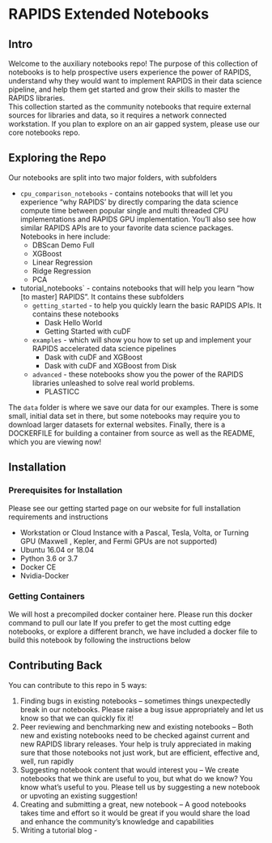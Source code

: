 # RAPIDS Extended Notebooks
## Intro
Welcome to the auxiliary notebooks repo!  The purpose of this collection of notebooks is to help prospective users experience the power of RAPIDS, understand why they would want to implement RAPIDS in their data science pipeline, and help them get started and grow their skills to master the RAPIDS libraries.  
This collection started as the community notebooks that require external sources for libraries and data, so it requires a network connected workstation.  If you plan to explore on an air gapped system, please use our core notebooks repo.  
## Exploring the Repo
Our notebooks are split into two major folders, with subfolders
- `cpu_comparison_notebooks` - contains notebooks that will let you experience “why RAPIDS’ by directly comparing the data science compute time between popular single and multi threaded CPU implementations and RAPIDS GPU implementation.  You’ll also see how similar RAPIDS APIs are to your favorite data science packages.  
Notebooks in here include: 
    - DBScan Demo Full
    - XGBoost
    - Linear Regression
    - Ridge Regression
    - PCA
- tutorial_notebooks` - contains notebooks that will help you learn “how [to master] RAPIDS”.  It contains these subfolders
    - `getting_started` - to help you quickly learn the basic RAPIDS APIs.  It contains these notebooks
        - Dask Hello World
        - Getting Started with cuDF
    - `examples` - which will show you how to set up and implement your RAPIDS accelerated data science pipelines
        - Dask with cuDF and XGBoost
        - Dask with cuDF and XGBoost from Disk
    - `advanced` - these notebooks show you the power of the RAPIDS libraries unleashed to solve real world problems.  
        - PLASTICC 

The `data` folder is where we save our data for our examples.  There is some small, initial data set in there, but some notebooks may require you to download larger datasets for external websites.
Finally, there is a DOCKERFILE for building a container from source as well as the README, which you are viewing now!

## Installation
### Prerequisites for Installation
Please see our getting started page on our website for full installation requirements and instructions
-	Workstation or Cloud Instance with a Pascal, Tesla, Volta, or Turning GPU (Maxwell , Kepler, and Fermi GPUs are not supported)
-	Ubuntu 16.04 or 18.04
-	Python 3.6 or 3.7
-	Docker CE
-	Nvidia-Docker

### Getting Containers
We will host a precompiled docker container here.  Please run this docker command to pull our late
If you prefer to get the most cutting edge notebooks, or explore a different branch, we have included a docker file to build this notebook by following the instructions below
## Contributing Back
You can contribute to this repo in 5 ways:
1. Finding bugs in existing notebooks – sometimes things unexpectedly break in our notebooks.  Please raise a bug issue appropriately and let us know so that we can quickly fix it!
1. Peer reviewing and benchmarking new and existing notebooks – Both new and existing notebooks need to be checked against current and new RAPIDS library releases.  Your help is truly appreciated in making sure that those notebooks not just work, but are efficient, effective and, well, run rapidly
1. Suggesting notebook content that would interest you – We create notebooks that we think are useful to you, but what do we know?  You know what’s useful to you.  Please tell us by suggesting a new notebook or upvoting an existing suggestion!
1. Creating and submitting a great, new notebook – A good notebooks takes time and  effort so it would be great if you would share the load and enhance the community’s knowledge and capabilities
1. Writing a tutorial blog - 
